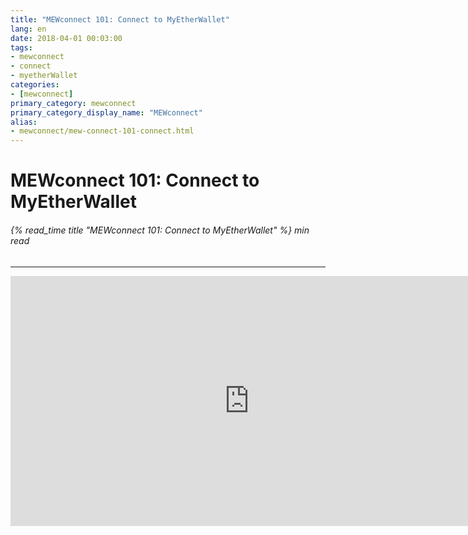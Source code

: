 ```yaml
---
title: "MEWconnect 101: Connect to MyEtherWallet"
lang: en
date: 2018-04-01 00:03:00
tags:
- mewconnect
- connect
- myetherWallet
categories:
- [mewconnect]
primary_category: mewconnect
primary_category_display_name: "MEWconnect"
alias:
- mewconnect/mew-connect-101-connect.html
---
```


# __MEWconnect 101: Connect to MyEtherWallet__
###### {% read_time title "MEWconnect 101: Connect to MyEtherWallet" %} min read
***
<div class="youtube-video">
<iframe width="763" height="400" src="https://www.youtube.com/embed/IuyfpsYTZrI" frameborder="0" allow="accelerometer; autoplay; encrypted-media; gyroscope; picture-in-picture" allowfullscreen></iframe>
</div>